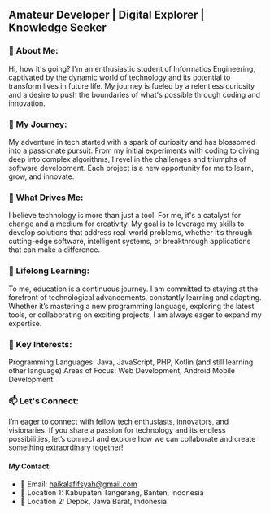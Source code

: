 ## Amateur Developer | Digital Explorer | Knowledge Seeker

### 👋 About Me:
Hi, how it's going? I'm an enthusiastic student of Informatics Engineering, captivated by the dynamic world of technology and its potential to transform lives in future life. My journey is fueled by a relentless curiosity and a desire to push the boundaries of what's possible through coding and innovation.

### 🌱 My Journey:
My adventure in tech started with a spark of curiosity and has blossomed into a passionate pursuit. From my initial experiments with coding to diving deep into complex algorithms, I revel in the challenges and triumphs of software development. Each project is a new opportunity for me to learn, grow, and innovate.

### 🌳 What Drives Me:
I believe technology is more than just a tool. For me, it's a catalyst for change and a medium for creativity. My goal is to leverage my skills to develop solutions that address real-world problems, whether it’s through cutting-edge software, intelligent systems, or breakthrough applications that can make a difference.

### 💞️ Lifelong Learning:
To me, education is a continuous journey. I am committed to staying at the forefront of technological advancements, constantly learning and adapting. Whether it’s mastering a new programming language, exploring the latest tools, or collaborating on exciting projects, I am always eager to expand my expertise.

### 👀 Key Interests:
Programming Languages: Java, JavaScript, PHP, Kotlin (and still learning other language)
Areas of Focus: Web Development, Android Mobile Development

### 📫 Let's Connect:
I’m eager to connect with fellow tech enthusiasts, innovators, and visionaries. If you share a passion for technology and its endless possibilities, let’s connect and explore how we can collaborate and create something extraordinary together!

#### My Contact:
- 📧 Email: haikalafifsyah@gmail.com
- 📍 Location 1: Kabupaten Tangerang, Banten, Indonesia
- 📍 Location 2: Depok, Jawa Barat, Indonesia
